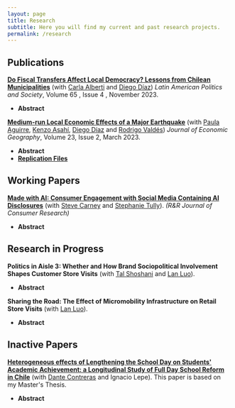 ```yaml
---
layout: page
title: Research
subtitle: Here you will find my current and past research projects.
permalink: /research
---
```



## Publications
[**Do Fiscal Transfers Affect Local Democracy? Lessons from Chilean Municipalities**](https://www.cambridge.org/core/journals/latin-american-politics-and-society/article/do-fiscal-transfers-affect-local-democracy-lessons-from-chilean-municipalities/6AEC8F7C0FA1EC36263FF5012CBBF8EC) (with [Carla Alberti](https://www.cienciapolitica.uc.cl/profesores/planta-academica/alberti-carla) and [Diego Díaz](https://gobierno.uc.cl/profesores/diego-diaz-rioseco/)) *Latin American Politics and Society*, Volume 65 , Issue 4 , November 2023.
- <a onclick="showHide( 'rents-and-politics' )">**Abstract** </a>
  <div id= "rents-and-politics" style="display:none">
    Extant literature concurs that fiscal transfers affect local democracy when they grant subnational governments nontax revenue. Yet there is nonetheless a mismatch between this concept and existing measures, which consider the whole transfers local governments receive, including both tax and nontax revenue. This article studies the Fondo Común Municipal (FCM), the most important intergovernmental grant in Chile, and provides a novel measure of nontax revenue. It uses this measure alongside the whole FCM transfer to test the rentier hypothesis. On the one hand, it shows that both measures increase the incumbent party vote share, although the effect of our measure is smaller. On the other hand, it finds that the FCM transfer has an impact on the probability of reelection and the competitiveness of elections, but this effect disappears when using our measure. Overall, the findings suggest that rents from transfers do not lead to strong electoral dominance in unitary states.
  </div>

[**Medium-run Local Economic Effects of a Major Earthquake**](https://academic.oup.com/joeg/advance-article/doi/10.1093/jeg/lbac010/6588146) (with [Paula Aguirre](https://www.ing.uc.cl/academicos-e-investigadores/paula-andrea-aguirre-aparicio/), [Kenzo Asahí](https://gobierno.uc.cl/profesores/kenzo-asahi/), [Diego Díaz](https://gobierno.uc.cl/profesores/diego-diaz-rioseco/) and [Rodrigo Valdés](https://www.imf.org/en/About/senior-officials/Bios/rodrigo-valdes)) *Journal of Economic Geography*, Volume 23, Issue 2, March 2023. 
- <a onclick="showHide( 'terremotos' )">**Abstract** </a>
  <div id= "terremotos" style="display:none">
    Existing research is inconclusive regarding the longer-term economic effects of earthquakes. We examine the medium-run impacts of the 2010 earthquake in Chile, the sixth largest ever recorded, using value-added tax collection as a proxy for economic activity at the municipal level and a measure of local ground-shaking intensity. We find that the affected municipalities suffered a relevant and persistent drop in their economic activity of about ten percent, eight to nine years after the event. We discuss the plausibility of the assumption of conditional parallel trends and show that the overall results are robust to using alternative estimation methods.
  </div>
- [**Replication Files**](https://www.dropbox.com/sh/6cmt0b8hwti1iq8/AAAaxdfQ8NHVKdY4BTsKIRNRa?dl=0)


## Working Papers
[**Made with AI: Consumer Engagement with Social Media Containing AI Disclosures**](https://papers.ssrn.com/abstract=4988760) (with [Steve Carney](https://www.stephancarney.com/) and [Stephanie Tully](https://www.marshall.usc.edu/personnel/stephanie-tully)). *(R&R Journal of Consumer Research)*

- <a onclick="showHide( 'aigc' )">**Abstract** </a>
  <div id= "aigc" style="display:none">
    Social media shapes how people connect, communicate and consume information. As generative artificial intelligence (AI) becomes an increasingly common tool for content creation, many platforms have introduced disclosure requirements to inform consumers when content has been created or significantly edited by AI. Yet, little is known about how such AI-generated content (AIGC) disclosures influence consumer engagement—a key metric for creators, platforms, and brands—in part due to the unique setting of social media relative to other examinations of responses to AI. This research examines whether and why AIGC disclosures affect engagement on social media. Analysis of engagement behavior on TikTok following the introduction of AIGC disclosures and six preregistered experiments find that disclosures reduce consumer engagement. This reduction does not stem from content-related explanations such as lower perceived quality or concerns about manipulation. Instead, we identify a novel process: AIGC disclosures reduce parasocial connection—one-sided emotional bonds between consumers and creators—by signaling reduced effort from the creator. As such, disclosures that signal greater effort can mitigate reductions in engagement. We discuss the implications of these findings for platform policy, content creator strategy, and the future design of AI disclosure practices.
  </div>






## Research in Progress
**Politics in Aisle 3: Whether and How Brand Sociopolitical Involvement Shapes Customer Store Visits** (with [Tal Shoshani](https://www.marshall.usc.edu/personnel/tal-shoshani) and [Lan Luo](https://faculty.marshall.usc.edu/Lan-Luo/)).



- <a onclick="showHide( 'political-stance' )">**Abstract** </a>
  <div id= "political-stance" style="display:none">
    We investigate the impact of brand sociopolitical involvement on consumer store visits. We assemble a unique dataset of news articles to identify brand sociopolitical involvement and combine it with foot traffic data from about 150,000 stores operated by 47 major US brands. We then employ the synthetic difference-in-differences model to measure the effect of each identified event. Our results show that, on average, brand involvement in sociopo- litical issues leads to a modest 0.8% decline in foot traffic, with effects varying substantially across events. Through detailed case studies—such as Walmart’s firearm sales restrictions, a Starbucks racial profiling incident, and Chick-fil-A’s change in LGBTQ+ donation pol- icy—we highlight how consumer responses depend on the initiator of the involvement, store neighborhood characteristics, and the brand’s response. Events initiated by corpo- rate leadership tend to produce more variable and less negative outcomes compared to those triggered by employees. Company response to non-corporate incidents—such as is- suing public apologies or conducting employee training—can mitigate negative consumer reactions. Finally, service-oriented brands are more susceptible to negative impacts, likely due to the salience of customer-employee interactions.
  </div>

**Sharing the Road: The Effect of Micromobility Infrastructure on Retail Store Visits** (with [Lan Luo](https://faculty.marshall.usc.edu/Lan-Luo/)).
- <a onclick="showHide( 'bikeways' )">**Abstract** </a>
  <div id= "bikeways" style="display:none">
    This study investigates the impact of bikeway expansions on retail foot traffic in Los Angeles and Seattle from 2021 to 2023. Using detailed foot traffic data and bikeway expansion information, we use a fixed-effects model to estimate changes in store visitation due to changes in bikeway proximity. Our results indicate that bikeways increase monthly foot traffic by 3.1% to 4.1% for nearby businesses. These findings highlight the importance of tailoring urban planning to the diverse needs of retail sectors and underscore the economic potential of micromobility investments in revitalizing urban retail environments.
  </div>

<!-- **The Effect of Short-Term Rentals on Property Crime** (with [Davide Proserpio](https://dadepro.github.io/)).
- <a onclick="showHide( 'aircrime' )">**Abstract** </a>
  <div id= "aircrime" style="display:none">
    This study investigates the impact of short-term rentals (STRs) on property-related crimes. We use a dataset of approximately half a million properties listed on Airbnb between 2008 and 2019 in 12 selected cities and incident-level crime data to answer the research question. Using STRs regulations across different cities as a source of exogenous variation for the supply of Airbnb, we present several findings. First, the direct association between Airbnb supply and crime incidence suggests a negative correlation between property crime and Airbnb supply, indicating that reducing the number of Airbnb listings in a neighborhood may coincide with increasing property crime. Second, after the implementation of STR regulations, the supply of Airbnb decreased considerably, and the number of property crimes increased in the medium run (6 to 12 months).
  </div> -->


## Inactive Papers

[**Heterogeneous effects of Lengthening the School Day on Students' Academic Achievement: a Longitudinal Study of Full Day School Reform in Chile**](https://papers.ssrn.com/sol3/papers.cfm?abstract_id=4734910) (with [Dante Contreras](https://econ.uchile.cl/es/academico/dcontrer) and Ignacio Lepe). This paper is based on my Master's Thesis.
- <a onclick="showHide( 'jec' )">**Abstract** </a>
  <div id= "jec" style="display:none">
    This paper studies the effects of a large and gradual increase in the Chilean school day over students' academic achievement. We exploit a gradual and exogenous variation produced by the reform with an innovative measure of exposure to longer school day treatment. Using longitudinal data at an individual level and a fixed-effects strategy, we find that in the long run, this reform had no relevant effect on students’ standardized test scores nor higher education enrollment. However, this paper found heterogeneous response to additional instructional time by gender, type of school, and socioeconomic status. These results are robust to the inclusion of several covariates and insensible to the cohort selection.
  </div>







<script>
  function showHide(id) {
    var abstract = document.getElementById(id);
    if (abstract.style.display === "none") {
      abstract.style.display = "block";
    } else {
      abstract.style.display = "none";
    }
  }
</script>
